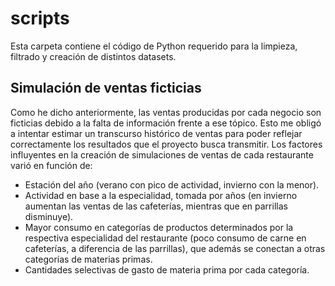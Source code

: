 # scripts

Esta carpeta contiene el código de Python requerido para la limpieza, filtrado y creación de distintos datasets.

## Simulación de ventas ficticias

Como he dicho anteriormente, las ventas producidas por cada negocio son ficticias debido a la falta de información frente a ese tópico. Esto me obligó a intentar estimar un transcurso histórico de ventas para poder reflejar correctamente los resultados que el proyecto busca transmitir. Los factores influyentes en la creación de simulaciones de ventas de cada restaurante varió en función de:
- Estación del año (verano con pico de actividad, invierno con la menor).
- Actividad en base a la especialidad, tomada por años (en invierno aumentan las ventas de las cafeterías, mientras que en parrillas disminuye).
- Mayor consumo en categorías de productos determinados por la respectiva especialidad del restaurante (poco consumo de carne en cafeterías, a diferencia de las parrillas), que además se conectan a otras categorías de materias primas.
- Cantidades selectivas de gasto de materia prima por cada categoría.